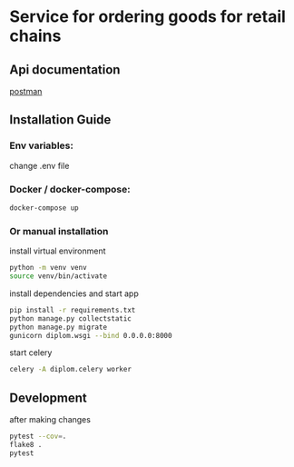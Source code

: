 # Service for ordering goods for retail chains

## Api documentation
[postman](https://documenter.getpostman.com/view/26733994/2s93eSZaVB)


## Installation Guide

### Env variables:
change .env file

### Docker / docker-compose:
```sh
docker-compose up
```

### Or manual installation
install virtual environment
```sh
python -m venv venv
source venv/bin/activate
```
install dependencies and start app
```sh
pip install -r requirements.txt
python manage.py collectstatic
python manage.py migrate
gunicorn diplom.wsgi --bind 0.0.0.0:8000
```
start celery
```sh
celery -A diplom.celery worker
```

## Development
after making changes
```sh
pytest --cov=.
flake8 .
pytest
```
